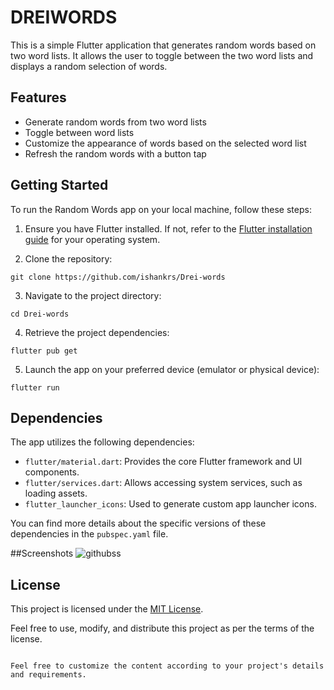 

# DREIWORDS

This is a simple Flutter application that generates random words based on two word lists. It allows the user to toggle between the two word lists and displays a random selection of words.

## Features

- Generate random words from two word lists
- Toggle between word lists
- Customize the appearance of words based on the selected word list
- Refresh the random words with a button tap

## Getting Started

To run the Random Words app on your local machine, follow these steps:

1. Ensure you have Flutter installed. If not, refer to the [Flutter installation guide](https://flutter.dev/docs/get-started/install) for your operating system.

2. Clone the repository:

```shell
git clone https://github.com/ishankrs/Drei-words
```

3. Navigate to the project directory:

```shell
cd Drei-words
```

4. Retrieve the project dependencies:

```shell
flutter pub get
```

5. Launch the app on your preferred device (emulator or physical device):

```shell
flutter run
```

## Dependencies

The  app utilizes the following dependencies:

- `flutter/material.dart`: Provides the core Flutter framework and UI components.
- `flutter/services.dart`: Allows accessing system services, such as loading assets.
- `flutter_launcher_icons`: Used to generate custom app launcher icons.

You can find more details about the specific versions of these dependencies in the `pubspec.yaml` file.


##Screenshots 
![githubss](https://github.com/ishankrs/Drei-words/assets/78429831/282143f0-6392-473f-ab2d-48a5178d5d08)


## License

This project is licensed under the [MIT License](LICENSE).

Feel free to use, modify, and distribute this project as per the terms of the license.

```

Feel free to customize the content according to your project's details and requirements.
